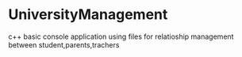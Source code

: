 # UniversityManagement
c++ basic console application using files for relatioship management between student,parents,trachers
